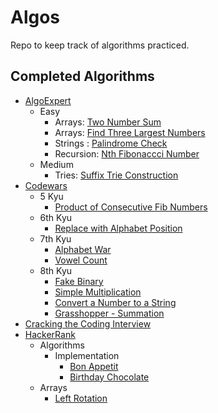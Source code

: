 # Algos

Repo to keep track of algorithms practiced.

## Completed Algorithms

* [AlgoExpert](https://www.algoexpert.io/)
  * Easy
    * Arrays: [Two Number Sum](https://www.algoexpert.io/questions/Two%20Number%20Sum)
    * Arrays: [Find Three Largest Numbers](https://www.algoexpert.io/questions/Find%20Three%20Largest%20Numbers)
    * Strings : [Palindrome Check](https://www.algoexpert.io/questions/Palindrome%20Check)
    * Recursion: [Nth Fibonaccci Number](https://www.algoexpert.io/questions/Nth%20Fibonacci)
  * Medium
    * Tries: [Suffix Trie Construction](https://www.algoexpert.io/questions/Suffix%20Trie%20Construction)
* [Codewars](https://www.codewars.com)
    * 5 Kyu
        * [Product of Consecutive Fib Numbers](https://www.codewars.com/kata/5541f58a944b85ce6d00006a)
    * 6th Kyu
        * [Replace with Alphabet Position](https://www.codewars.com/kata/546f922b54af40e1e90001da)
    * 7th Kyu
        * [Alphabet War](https://www.codewars.com/kata/59377c53e66267c8f6000027)
        * [Vowel Count](https://www.codewars.com/kata/54ff3102c1bad923760001f3)
    * 8th Kyu
        * [Fake Binary](https://www.codewars.com/kata/57eae65a4321032ce000002d)
        * [Simple Multiplication](https://www.codewars.com/kata/583710ccaa6717322c000105)
        * [Convert a Number to a String](https://www.codewars.com/kata/5265326f5fda8eb1160004c8)
        * [Grasshopper - Summation](https://www.codewars.com/kata/55d24f55d7dd296eb9000030)
* [Cracking the Coding Interview](http://www.crackingthecodinginterview.com/)
* [HackerRank](https://www.hackerrank.com)
    * Algorithms
        * Implementation
            * [Bon Appetit](https://www.hackerrank.com/challenges/bon-appetit/problem)
            * [Birthday Chocolate](https://www.hackerrank.com/challenges/the-birthday-bar/problem)
    * Arrays
        * [Left Rotation](https://www.hackerrank.com/challenges/ctci-array-left-rotation)
